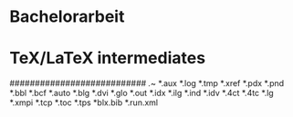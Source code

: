 # Bachelorarbeit
# TeX/LaTeX intermediates # 
########################### 
*.*~ 
*.aux 
*.log 
*.tmp 
*.xref 
*.pdx 
*.pnd 
*.bbl 
*.bcf 
*.auto 
*.blg 
*.dvi 
*.glo 
*.out 
*.idx 
*.ilg 
*.ind 
*.idv 
*.4ct 
*.4tc 
*.lg 
*.xmpi 
*.tcp 
*.toc 
*.tps 
*blx.bib 
*.run.xml
